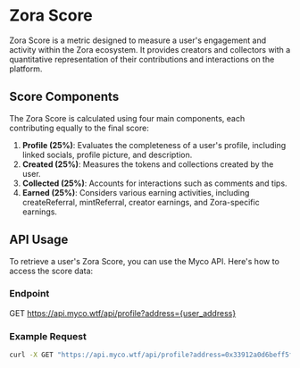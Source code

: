 # Zora Score

Zora Score is a metric designed to measure a user's engagement and activity within the Zora ecosystem. It provides creators and collectors with a quantitative representation of their contributions and interactions on the platform.

## Score Components

The Zora Score is calculated using four main components, each contributing equally to the final score:

1. **Profile (25%)**: Evaluates the completeness of a user's profile, including linked socials, profile picture, and description.
2. **Created (25%)**: Measures the tokens and collections created by the user.
3. **Collected (25%)**: Accounts for interactions such as comments and tips.
4. **Earned (25%)**: Considers various earning activities, including createReferral, mintReferral, creator earnings, and Zora-specific earnings.

## API Usage

To retrieve a user's Zora Score, you can use the Myco API. Here's how to access the score data:

### Endpoint

GET https://api.myco.wtf/api/profile?address={user_address}

### Example Request

```bash
curl -X GET "https://api.myco.wtf/api/profile?address=0x33912a0d6beff5fb8e5b70688ce858d5e7e8104e"
```
